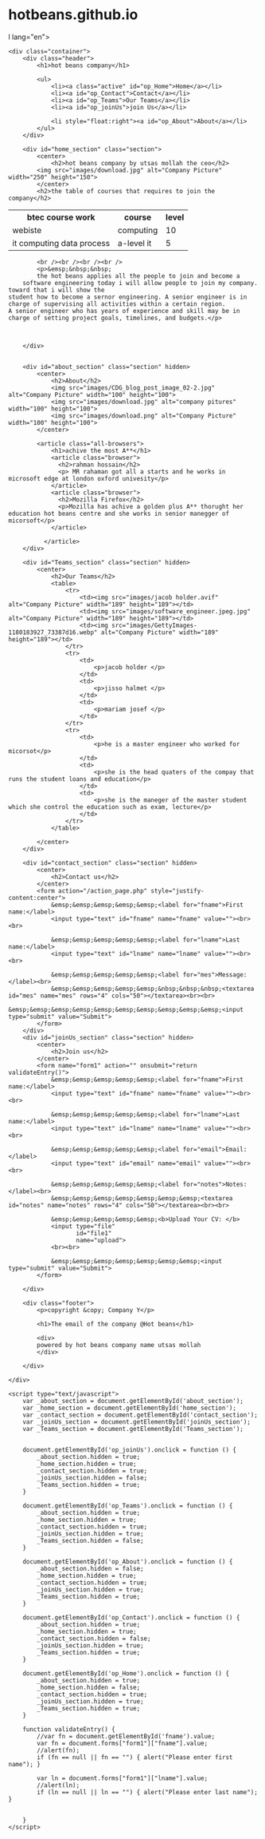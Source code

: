 # hotbeans.github.io
l lang="en">
<head>
    <meta charset="utf-8">
    <title>HTML Div Layout</title>
    <link rel="stylesheet" href="CSS/StyleSheet1.css">
    <link rel="stylesheet" href="CSS/StyleSheet_Menu.css">
</head>
<body>


    <div class="container">
        <div class="header">
            <h1>hot beans company</h1>

            <ul>
                <li><a class="active" id="op_Home">Home</a></li>
                <li><a id="op_Contact">Contact</a></li>
                <li><a id="op_Teams">Our Teams</a></li>
                <li><a id="op_joinUs">join Us</a></li>
                  
                <li style="float:right"><a id="op_About">About</a></li>
            </ul>
        </div>

        <div id="home_section" class="section">
            <center>
                <h2>hot beans company by utsas mollah the ceo</h2>
            <img src="images/download.jpg" alt="Company Picture" width="250" height="150">
            </center>
            <h2>the table of courses that requires to join the company</h2>

<table style="width:100%">
  <tr>
    <th>btec course work</th>
    <th>course</th>
    <th>level</th>
  </tr>
  <tr>
    <td>webiste </td>
    <td>computing</td>
    <td>10</td>
  </tr>
  <tr>
    <td>it computing data process</td>
    <td>a-level it</td>
    <td>5</td>
  </tr>
</table>

            <br /><br /><br /><br />
            <p>&emsp;&nbsp;&nbsp;
            the hot beans applies all the people to join and become a 
        software engineering today i will allow people to join my company. toward that i will show the 
    student how to become a sernor engineering. A senior engineer is in charge of supervising all activities within a certain region. 
    A senior engineer who has years of experience and skill may be in charge of setting project goals, timelines, and budgets.</p>
    
            
            
        </div>


        <div id="about_section" class="section" hidden>
            <center>
                <h2>About</h2>
                <img src="images/CDG_blog_post_image_02-2.jpg" alt="Company Picture" width="100" height="100">
                <img src="images/download.jpg" alt="company pitures" width="100" height="100">
                <img src="images/download.png" alt="Company Picture" width="100" height="100">
            </center>
    
            <article class="all-browsers">
                <h1>achive the most A**</h1>
                <article class="browser">
                  <h2>rahman hossain</h2>
                  <p> MR rahaman got all a starts and he works in microsoft edge at london oxford univesity</p>
                </article>
                <article class="browser">
                  <h2>Mozilla Firefox</h2>
                  <p>Mozilla has achive a golden plus A** thorught her education hot beans centre and she works in senior manegger of micorsoft</p>
                </article>
                
              </article>
        </div>

        <div id="Teams_section" class="section" hidden>
            <center>
                <h2>Our Teams</h2>
                <table>
                    <tr>
                        <td><img src="images/jacob holder.avif" alt="Company Picture" width="189" height="189"></td>
                        <td><img src="images/software_engineer.jpeg.jpg" alt="Company Picture" width="189" height="189"></td>
                        <td><img src="images/GettyImages-1180183927_73387d16.webp" alt="Company Picture" width="189" height="189"></td>
                    </tr>
                    <tr>
                        <td>
                            <p>jacob holder </p>
                        </td>
                        <td>
                            <p>jisso halmet </p>
                        </td>
                        <td>
                            <p>mariam josef </p>
                        </td>
                    </tr>
                    <tr>
                        <td>
                            <p>he is a master engineer who worked for micorsot</p>
                        </td>
                        <td>
                            <p>she is the head quaters of the compay that runs the student loans and education</p>
                        </td>
                        <td>
                            <p>she is the maneger of the master student which she control the education such as exam, lecture</p>
                        </td>
                    </tr>
                </table> 
 
            </center>
        </div>

        <div id="contact_section" class="section" hidden>
            <center>
                <h2>Contact us</h2>
            </center>
            <form action="/action_page.php" style="justify-content:center">
                &emsp;&emsp;&emsp;&emsp;&emsp;<label for="fname">First name:</label>
                <input type="text" id="fname" name="fname" value=""><br><br>

                &emsp;&emsp;&emsp;&emsp;&emsp;<label for="lname">Last name:</label>
                <input type="text" id="lname" name="lname" value=""><br><br>

                &emsp;&emsp;&emsp;&emsp;&emsp;<label for="mes">Message:</label><br>
                &emsp;&emsp;&emsp;&emsp;&emsp;&nbsp;&nbsp;&nbsp;<textarea id="mes" name="mes" rows="4" cols="50"></textarea><br><br>
                &emsp;&emsp;&emsp;&emsp;&emsp;&emsp;&emsp;&emsp;&emsp;&emsp;<input type="submit" value="Submit">
            </form>
        </div>
        <div id="joinUs_section" class="section" hidden>
            <center>
                <h2>Join us</h2>
            </center>
            <form name="form1" action="" onsubmit="return validateEntry()">
                &emsp;&emsp;&emsp;&emsp;&emsp;<label for="fname">First name:</label>
                <input type="text" id="fname" name="fname" value=""><br><br>

                &emsp;&emsp;&emsp;&emsp;&emsp;<label for="lname">Last name:</label>
                <input type="text" id="lname" name="lname" value=""><br><br>

                &emsp;&emsp;&emsp;&emsp;&emsp;<label for="email">Email:</label>
                <input type="text" id="email" name="email" value=""><br><br>

                &emsp;&emsp;&emsp;&emsp;&emsp;<label for="notes">Notes:</label><br>
                &emsp;&emsp;&emsp;&emsp;&emsp;&emsp;&emsp;<textarea id="notes" name="notes" rows="4" cols="50"></textarea><br><br>

                &emsp;&emsp;&emsp;&emsp;&emsp;<b>Upload Your CV: </b>
                <input type="file"
                       id="file1"
                       name="upload">
                <br><br>

                &emsp;&emsp;&emsp;&emsp;&emsp;&emsp;&emsp;<input type="submit" value="Submit">
            </form>          
            
        </div>

        <div class="footer">
            <p>copyright &copy; Company Y</p>
           
            <h1>The email of the company @Hot beans</h1>

            <div>
            powered by hot beans company name utsas mollah
            </div>

        </div>

    </div>
    
    <script type="text/javascript">
        var _about_section = document.getElementById('about_section');
        var _home_section = document.getElementById('home_section');
        var _contact_section = document.getElementById('contact_section');
        var _joinUs_section = document.getElementById('joinUs_section');
        var _Teams_section = document.getElementById('Teams_section');


        document.getElementById('op_joinUs').onclick = function () {
            _about_section.hidden = true;
            _home_section.hidden = true;
            _contact_section.hidden = true;
            _joinUs_section.hidden = false;
            _Teams_section.hidden = true;
        }

        document.getElementById('op_Teams').onclick = function () {
            _about_section.hidden = true;
            _home_section.hidden = true;
            _contact_section.hidden = true;
            _joinUs_section.hidden = true;
            _Teams_section.hidden = false;
        }

        document.getElementById('op_About').onclick = function () {
            _about_section.hidden = false;
            _home_section.hidden = true;
            _contact_section.hidden = true;
            _joinUs_section.hidden = true;
            _Teams_section.hidden = true;
        }

        document.getElementById('op_Contact').onclick = function () {
            _about_section.hidden = true;
            _home_section.hidden = true;
            _contact_section.hidden = false;
            _joinUs_section.hidden = true;
            _Teams_section.hidden = true;
        }

        document.getElementById('op_Home').onclick = function () {
            _about_section.hidden = true;
            _home_section.hidden = false;
            _contact_section.hidden = true;
            _joinUs_section.hidden = true;
            _Teams_section.hidden = true;
        }

        function validateEntry() {
            //var fn = document.getElementById('fname').value;
            var fn = document.forms["form1"]["fname"].value;
            //alert(fn);
            if (fn == null || fn == "") { alert("Please enter first name"); }
                        
            var ln = document.forms["form1"]["lname"].value;
            //alert(ln);
            if (ln == null || ln == "") { alert("Please enter last name"); }
            

        }
    </script>
</body>
</html>
